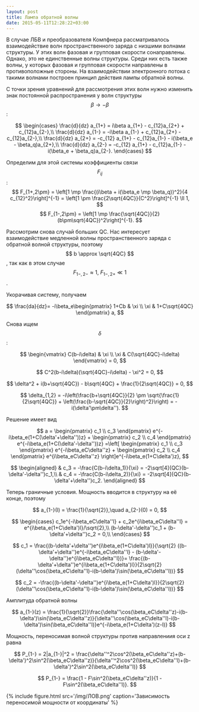 ```yaml
---
layout: post
title: Лампа обратной волны
date: 2015-05-11T12:28:22+03:00
---
```


В случае ЛБВ и преобразователя Компфнера рассматривалось взаимодействие волн пространственного заряда с низшими волнами структуры. У этих волн фазовая и групповая скорости сонаправлены. Однако, это не единственные волны структуры. Среди них есть также волны, у которых фазовая и групповая скорости направлены в противоположные стороны. На взаимодействии электронного потока с такими волнами построен принцип действия лампы обратной волны.

С точки зрения уравнений для рассмотрения этих волн нужно изменить знак постоянной распространения у волн структуры $$ \beta \to -\beta $$:

$$
	\begin{cases}
		\frac{d}{dz} a_{1+} = i\beta a_{1+} - c_{12}a_{2+} + c_{12}a_{2-},\\
		\frac{d}{dz} a_{1-} = -i\beta a_{1-} + c_{12}a_{2+} - c_{12}a_{2-},\\
		\frac{d}{dz} a_{2+} = -c_{12} a_{1+} - c_{12}a_{1-} - i(\beta_e - \beta_q)a_{2+},\\
		\frac{d}{dz} a_{2-} = -c_{12} a_{1+} - c_{12}a_{1-} - i(\beta_e + \beta_q)a_{2-}.
	\end{cases}
$$

Определим для этой системы коэффициенты связи $$ F_{ij} $$:
$$
	F_{1+,2\pm} = \left[1 \mp \frac{(i\beta + i(\beta_e \mp \beta_q))^2}{4 c_{12}^2}\right]^{-1} = \left[1 \pm \frac{2\sqrt{4QC}}{C^2}\right]^{-1} \ll 1,
$$
$$
	F_{1-,2\pm} = \left[1 \mp \frac{\sqrt{4QC}}{2}(b\pm\sqrt{4QC})^2\right]^{-1}.
$$

Рассмотрим снова случай больших QC. Нас интересует взаимодействие медленной волны пространственного заряда с обратной волной структуры, поэтому $$ b \approx \sqrt{4QC} $$, так как в этом случае $$ F_{1-, 2-} \approx 1,\ F_{1-, 2+} \ll 1 $$.

Укорачивая систему, получаем

$$
	\frac{da}{dz}= -i\beta_e\begin{pmatrix}
	1+Cb & \xi \\
	\xi & 1+C\sqrt{4QC}
	\end{pmatrix}
	a,
$$

Снова ищем $$ \delta $$:

$$
	\begin{vmatrix}
	C(b-i\delta) & \xi \\
	\xi & C(\sqrt{4QC}-i\delta)
	\end{vmatrix} = 0,
$$

$$
	C^2(b-i\delta)(\sqrt{4QC}-i\delta) - \xi^2 = 0,
$$

$$
	\delta^2 + i(b+\sqrt{4QC}) - b\sqrt{4QC} + \frac{1}{2\sqrt{4QC}} = 0,
$$

$$
	\delta_{1,2} = -i\left(\frac{b+\sqrt{4QC}}{2} \pm \sqrt{\frac{1}{2\sqrt{4QC}} + \left(\frac{b-\sqrt{4QC}}{2}\right)^2}\right) = -i(\delta'\pm\delta'').
$$

Решение имеет вид

$$
	a =
	\begin{pmatrix}
	c_1 \\ c_3
	\end{pmatrix}
	e^{-i\beta_e(1+C(\delta'+\delta''))z}
	+
	\begin{pmatrix}
	c_2 \\ c_4
	\end{pmatrix}
	e^{-i\beta_e(1+C(\delta'-\delta''))z}
	=\left[
	\begin{pmatrix}
	c_1 \\ c_3
	\end{pmatrix}
	e^{-i\beta_eC\delta''z}	+
	\begin{pmatrix}
	c_2 \\ c_4
	\end{pmatrix}
	e^{i\beta_eC\delta''z}
	\right]e^{-i\beta_e(1+C\delta')z},
$$

$$
	\begin{aligned}
		& c_3 = -\frac{C(b-i\delta_1)}{\xi} = -2\sqrt[4]{QC}(b-\delta'-\delta'')c_1,\\
		& c_4 = -\frac{C(b-i\delta_2)}{\xi} = -2\sqrt[4]{QC}(b-\delta'+\delta'')c_2.
	\end{aligned}
$$

Теперь граничные условия. Мощность вводится в структуру на её конце, поэтому

$$
	a_{1-}(l) = \frac{1}{\sqrt{2}},\quad a_{2-}(0) = 0,
$$

$$
	\begin{cases}
		c_1e^{-i\beta_eC\delta''l} + c_2e^{i\beta_eC\delta''l} = e^{i\beta_e(1+C\delta')l}/\sqrt{2},\\
		(b-\delta'-\delta'')c_1 + (b-\delta'+\delta'')c_2 = 0,\\
	\end{cases}
$$

$$
	c_1 = \frac{(b-\delta'+\delta'')e^{i\beta_e(1+C\delta')l}}{\sqrt{2}
	((b-\delta'+\delta'')e^{-i\beta_eC\delta''l} - (b-\delta'-\delta'')e^{i\beta_eC\delta''l})}=
	\frac{(b-\delta'+\delta'')e^{i\beta_e(1+C\delta')l}}{2\sqrt{2}
	(\delta''\cos(\beta_eC\delta''l)-i(b-\delta')\sin(\beta_eC\delta''l))}
$$

$$
	c_2 = 
	-\frac{(b-\delta'-\delta'')e^{i\beta_e(1+C\delta')l}}{2\sqrt{2}
	(\delta''\cos(\beta_eC\delta''l)-i(b-\delta')\sin(\beta_eC\delta''l))}
$$

Амплитуда обратной волны

$$
	a_{1-}(z) = \frac{1}{\sqrt{2}}\frac{\delta''\cos(\beta_eC\delta''z)-i(b-\delta')\sin(\beta_eC\delta''z)}{\delta''\cos(\beta_eC\delta''l)-i(b-\delta')\sin(\beta_eC\delta''l)}e^{-i\beta_e(1+C\delta')(z-l)}
$$

Мощность, переносимая волной структуры против направлениия оси z равна

$$
	P_{1-} = 2|a_{1-}|^2 = \frac{\delta''^2\cos^2(\beta_eC\delta''z)+(b-\delta')^2\sin^2(\beta_eC\delta''z)}{\delta''^2\cos^2(\beta_eC\delta''l)+(b-\delta')^2\sin^2(\beta_eC\delta''l)}
$$

$$
	P_{1-} = \frac{1 - F\sin^2(\beta_eC\delta''z)}{1 - F\sin^2(\beta_eC\delta''l)}.
$$

{% include figure.html src='/img/ЛОВ.png' caption='Зависимость переносимой мощности от координаты' %}